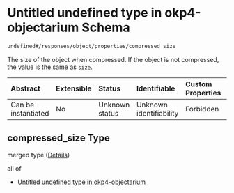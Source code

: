 # Untitled undefined type in okp4-objectarium Schema

```txt
undefined#/responses/object/properties/compressed_size
```

The size of the object when compressed. If the object is not compressed, the value is the same as `size`.

| Abstract            | Extensible | Status         | Identifiable            | Custom Properties | Additional Properties | Access Restrictions | Defined In                                                                     |
| :------------------ | :--------- | :------------- | :---------------------- | :---------------- | :-------------------- | :------------------ | :----------------------------------------------------------------------------- |
| Can be instantiated | No         | Unknown status | Unknown identifiability | Forbidden         | Allowed               | none                | [okp4-objectarium.json\*](schema/okp4-objectarium.json "open original schema") |

## compressed\_size Type

merged type ([Details](okp4-objectarium-responses-objectresponse-properties-compressed_size.md))

all of

*   [Untitled undefined type in okp4-objectarium](okp4-objectarium-responses-objectresponse-properties-compressed_size-allof-0.md "check type definition")

